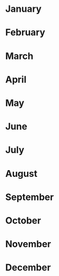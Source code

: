 # January

# February 

# March 

# April 

# May 

# June 

# July 

# August 

# September 

# October 

# November 

# December
